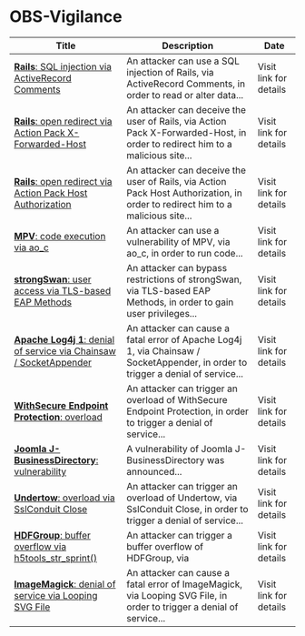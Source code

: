 

# OBS-Vigilance

 |Title|Description|Date|
 |---|---|---|
 |[<a href="https://vigilance.fr/vulnerability/Rails-SQL-injection-via-ActiveRecord-Comments-40756" class="noirorange"><b>Rails</b>: SQL injection via ActiveRecord Comments</a>](https://vigilance.fr/vulnerability/Rails-SQL-injection-via-ActiveRecord-Comments-40756)|An attacker can use a SQL injection of Rails, via ActiveRecord Comments, in order to read or alter data...|Visit link for details|
 |[<a href="https://vigilance.fr/vulnerability/Rails-open-redirect-via-Action-Pack-X-Forwarded-Host-40755" class="noirorange"><b>Rails</b>: open redirect via Action Pack X-Forwarded-Host</a>](https://vigilance.fr/vulnerability/Rails-open-redirect-via-Action-Pack-X-Forwarded-Host-40755)|An attacker can deceive the user of Rails, via Action Pack X-Forwarded-Host, in order to redirect him to a malicious site...|Visit link for details|
 |[<a href="https://vigilance.fr/vulnerability/Rails-open-redirect-via-Action-Pack-Host-Authorization-40754" class="noirorange"><b>Rails</b>: open redirect via Action Pack Host Authorization</a>](https://vigilance.fr/vulnerability/Rails-open-redirect-via-Action-Pack-Host-Authorization-40754)|An attacker can deceive the user of Rails, via Action Pack Host Authorization, in order to redirect him to a malicious site...|Visit link for details|
 |[<a href="https://vigilance.fr/vulnerability/MPV-code-execution-via-ao-c-40753" class="noirorange"><b>MPV</b>: code execution via ao_c</a>](https://vigilance.fr/vulnerability/MPV-code-execution-via-ao-c-40753)|An attacker can use a vulnerability of MPV, via ao_c, in order to run code...|Visit link for details|
 |[<a href="https://vigilance.fr/vulnerability/strongSwan-user-access-via-TLS-based-EAP-Methods-40752" class="noirorange"><b>strongSwan</b>: user access via TLS-based EAP Methods</a>](https://vigilance.fr/vulnerability/strongSwan-user-access-via-TLS-based-EAP-Methods-40752)|An attacker can bypass restrictions of strongSwan, via TLS-based EAP Methods, in order to gain user privileges...|Visit link for details|
 |[<a href="https://vigilance.fr/vulnerability/Apache-Log4j-1-denial-of-service-via-Chainsaw-SocketAppender-40751" class="noirorange"><b>Apache Log4j 1</b>: denial of service via Chainsaw / SocketAppender</a>](https://vigilance.fr/vulnerability/Apache-Log4j-1-denial-of-service-via-Chainsaw-SocketAppender-40751)|An attacker can cause a fatal error of Apache Log4j 1, via Chainsaw / SocketAppender, in order to trigger a denial of service...|Visit link for details|
 |[<a href="https://vigilance.fr/vulnerability/WithSecure-Endpoint-Protection-overload-40750" class="noirorange"><b>WithSecure Endpoint Protection</b>: overload</a>](https://vigilance.fr/vulnerability/WithSecure-Endpoint-Protection-overload-40750)|An attacker can trigger an overload of WithSecure Endpoint Protection, in order to trigger a denial of service...|Visit link for details|
 |[<a href="https://vigilance.fr/vulnerability/Joomla-J-BusinessDirectory-vulnerability-40749" class="noirorange"><b>Joomla J-BusinessDirectory</b>: vulnerability</a>](https://vigilance.fr/vulnerability/Joomla-J-BusinessDirectory-vulnerability-40749)|A vulnerability of Joomla J-BusinessDirectory was announced...|Visit link for details|
 |[<a href="https://vigilance.fr/vulnerability/Undertow-overload-via-SslConduit-Close-40748" class="noirorange"><b>Undertow</b>: overload via SslConduit Close</a>](https://vigilance.fr/vulnerability/Undertow-overload-via-SslConduit-Close-40748)|An attacker can trigger an overload of Undertow, via SslConduit Close, in order to trigger a denial of service...|Visit link for details|
 |[<a href="https://vigilance.fr/vulnerability/HDFGroup-buffer-overflow-via-h5tools-str-sprint-40747" class="noirorange"><b>HDFGroup</b>: buffer overflow via h5tools_str_sprint()</a>](https://vigilance.fr/vulnerability/HDFGroup-buffer-overflow-via-h5tools-str-sprint-40747)|An attacker can trigger a buffer overflow of HDFGroup, via |Visit link for details|
 |[<a href="https://vigilance.fr/vulnerability/ImageMagick-denial-of-service-via-Looping-SVG-File-40746" class="noirorange"><b>ImageMagick</b>: denial of service via Looping SVG File</a>](https://vigilance.fr/vulnerability/ImageMagick-denial-of-service-via-Looping-SVG-File-40746)|An attacker can cause a fatal error of ImageMagick, via Looping SVG File, in order to trigger a denial of service...|Visit link for details|
 